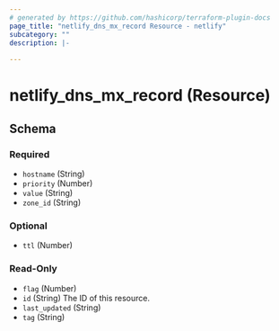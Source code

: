 ```yaml
---
# generated by https://github.com/hashicorp/terraform-plugin-docs
page_title: "netlify_dns_mx_record Resource - netlify"
subcategory: ""
description: |-
  
---
```


# netlify_dns_mx_record (Resource)





<!-- schema generated by tfplugindocs -->
## Schema

### Required

- `hostname` (String)
- `priority` (Number)
- `value` (String)
- `zone_id` (String)

### Optional

- `ttl` (Number)

### Read-Only

- `flag` (Number)
- `id` (String) The ID of this resource.
- `last_updated` (String)
- `tag` (String)
